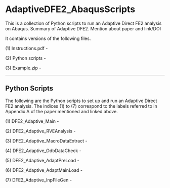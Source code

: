# AdaptiveDFE2_AbaqusScripts

This is a collection of Python scripts to run an Adaptive Direct FE2 analysis on Abaqus. Summary of Adaptive DFE2. Mention about paper and link/DOI

It contains versions of the following files. 

(1) Instructions.pdf - 

(2) Python scripts - 

(3) Example.zip - 

--------------
Python Scripts
--------------
The following are the Python scripts to set up and run an Adaptive Direct FE2 analysis. The indices (1) to (7) correspond to the labels referred to in Appendix A of the paper mentioned and linked above. 

(1) DFE2_Adaptive_Main - 

(2) DFE2_Adaptive_RVEAnalysis - 

(3) DFE2_Adaptive_MacroDataExtract - 

(4) DFE2_Adaptive_OdbDataCheck - 

(5) DFE2_Adaptive_AdaptPreLoad - 

(6) DFE2_Adaptive_AdaptMainLoad - 

(7) DFE2_Adaptive_InpFileGen - 
